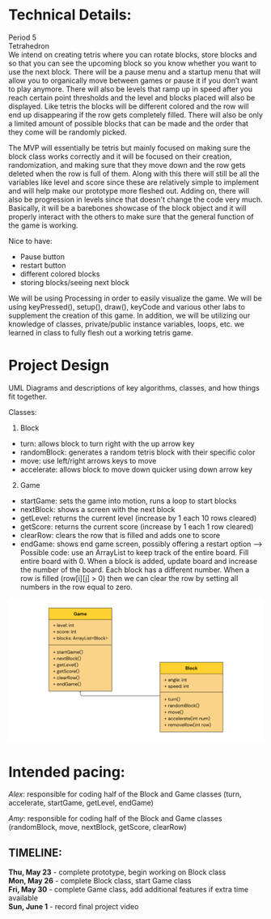 
# Technical Details:
Period 5  
Tetrahedron  
We intend on creating tetris where you can rotate blocks, store blocks and so that you can see the upcoming block so you know whether you want to use the next block. There will be a pause menu and a startup menu that will allow you to organically move between games or pause it if you don’t want to play anymore. There will also be levels that ramp up in speed after you reach certain point thresholds and the level and blocks placed will also be displayed. Like tetris the blocks will be different colored and the row will end up disappearing if the row gets completely filled. There will also be only a limited amount of possible blocks that can be made and the order that they come will be randomly picked.  

The MVP will essentially be tetris but mainly focused on making sure the block class works correctly and it will be focused on their creation, randomization, and making sure that they move down and the row gets deleted when the row is full of them. Along with this there will still be all the variables like level and score since these are relatively simple to implement and will help make our prototype more fleshed out. Adding on, there will also be progression in levels since that doesn't change the code very much. Basically, it will be a barebones showcase of the block object and it will properly interact with the others to make sure that the general function of the game is working.  

Nice to have:
- Pause button
- restart button
- different colored blocks
- storing blocks/seeing next block

We will be using Processing in order to easily visualize the game. We will be using keyPressed(), setup(), draw(), keyCode and various other labs to supplement the creation of this game. In addition, we will be utilizing our knowledge of classes, private/public instance variables, loops, etc. we learned in class to fully flesh out a working tetris game.
     
# Project Design

UML Diagrams and descriptions of key algorithms, classes, and how things fit together.

Classes:
1. Block
- turn: allows block to turn right with the up arrow key
- randomBlock: generates a random tetris block with their specific color
- move: use left/right arrows keys to move
- accelerate: allows block to move down quicker using down arrow key

2. Game
- startGame: sets the game into motion, runs a loop to start blocks
- nextBlock: shows a screen with the next block
- getLevel: returns the current level (increase by 1 each 10 rows cleared)
- getScore: returns the current score (increase by 1 each 1 row cleared)
- clearRow: clears the row that is filled and adds one to score
- endGame: shows end game screen, possibly offering a restart option
--> Possible code: use an ArrayList to keep track of the entire board. Fill entire board with 0. When a block is added, update board and increase the number of the board. Each block has a different number. When a row is filled (row[i][j] > 0) then we can clear the row by setting all numbers in the row equal to zero.

![Our tetris UML diagram with classes Block and Game.](https://github.com/Stuycs-K/finalprojectapcs-5-cimpoiesu-alexandru-shrestha-amy/blob/main/Start(1).png)
    
# Intended pacing:
_Alex_: responsible for coding half of the Block and Game classes (turn, accelerate, startGame, getLevel, endGame)

_Amy_: responsible for coding half of the Block and Game classes (randomBlock, move, nextBlock, getScore, clearRow)

## TIMELINE: 
**Thu, May 23** - complete prototype, begin working on Block class  
**Mon, May 26** - complete Block class, start Game class  
**Fri, May 30** - complete Game class, add additional features if extra time available  
**Sun, June 1** - record final project video
